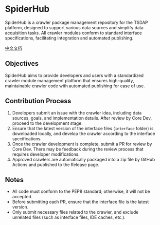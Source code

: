 # SpiderHub
SpiderHub is a crawler package management repository for the TSDAP platform, designed to support various data sources and simplify data acquisition tasks. All crawler modules conform to standard interface specifications, facilitating integration and automated publishing.

[中文文档](README_ZH.md)

## Objectives
SpiderHub aims to provide developers and users with a standardized crawler module management platform that ensures high-quality, maintainable crawler code with automated publishing for ease of use.

## Contribution Process
1. Developers submit an issue with the crawler idea, including data sources, goals, and implementation details. After review by Core Dev, proceed to the development stage.
2. Ensure that the latest version of the interface files (`interface` folder) is downloaded locally, and develop the crawler according to the interface specifications.
3. Once the crawler development is complete, submit a PR for review by Core Dev. There may be feedback during the review process that requires developer modifications.
4. Approved crawlers are automatically packaged into a zip file by GitHub Actions and published to the Release page.

## Notes
- All code must conform to the PEP8 standard; otherwise, it will not be accepted.
- Before submitting each PR, ensure that the interface file is the latest version.
- Only submit necessary files related to the crawler, and exclude unrelated files (such as interface files, IDE caches, etc.).

